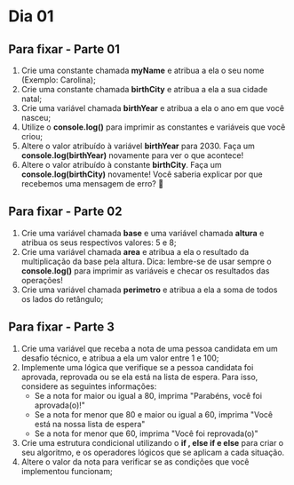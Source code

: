 # Dia 01

## Para fixar - Parte 01

1. Crie uma constante chamada **myName** e atribua a ela o seu nome (Exemplo: Carolina);
2. Crie uma constante chamada **birthCity** e atribua a ela a sua cidade natal;
3. Crie uma variável chamada **birthYear** e atribua a ela o ano em que você nasceu;
4. Utilize o **console.log()** para imprimir as constantes e variáveis que você criou;
5. Altere o valor atribuído à variável **birthYear** para 2030. Faça um **console.log(birthYear)** novamente para ver o que acontece!
6. Altere o valor atribuído à constante **birthCity**. Faça um **console.log(birthCity)** novamente! Você saberia explicar por que recebemos uma mensagem de erro? 🤔


## Para fixar - Parte 02

1. Crie uma variável chamada **base** e uma variável chamada **altura** e atribua os seus respectivos valores: 5 e 8;
2. Crie uma variável chamada **area** e atribua a ela o resultado da multiplicação da base pela altura. Dica: lembre-se de usar sempre o **console.log()** para imprimir as variáveis e checar os resultados das operações!
3. Crie uma variável chamada **perimetro** e atribua a ela a soma de todos os lados do retângulo;


## Para fixar - Parte 3

1. Crie uma variável que receba a nota de uma pessoa candidata em um desafio técnico, e atribua a ela um valor entre 1 e 100;
2. Implemente uma lógica que verifique se a pessoa candidata foi aprovada, reprovada ou se ela está na lista de espera. Para isso, considere as seguintes informações:
    - Se a nota for maior ou igual a 80, imprima "Parabéns, você foi aprovada(o)!"
    - Se a nota for menor que 80 e maior ou igual a 60, imprima "Você está na nossa lista de espera"
    - Se a nota for menor que 60, imprima "Você foi reprovada(o)"
3. Crie uma estrutura condicional utilizando o **if , else if e else** para criar o seu algoritmo, e os operadores lógicos que se aplicam a cada situação.
4. Altere o valor da nota para verificar se as condições que você implementou funcionam;
